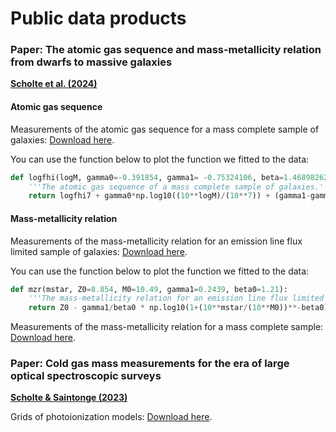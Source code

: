 # Public data products

### Paper: The atomic gas sequence and mass-metallicity relation from dwarfs to massive galaxies
**[Scholte et al. (2024)](https://ui.adsabs.harvard.edu/abs/2024arXiv240803996S/abstract)**

#### Atomic gas sequence
Measurements of the atomic gas sequence for a mass complete sample of galaxies: [Download here]().

You can use the function below to plot the function we fitted to the data:
```python
def logfhi(logM, gamma0=-0.391854, gamma1= -0.75324106, beta=1.46898262, M0=9.29457064,logfhi7=1.02060954):
    '''The atomic gas sequence of a mass complete sample of galaxies.'''
    return logfhi7 + gamma0*np.log10((10**logM)/(10**7)) + (gamma1-gamma0)/beta * np.log10(1+((10**logM)/(10**M0))**beta)
```
#### Mass-metallicity relation
Measurements of the mass-metallicity relation for an emission line flux limited sample of galaxies: [Download here]().

You can use the function below to plot the function we fitted to the data:
```python
def mzr(mstar, Z0=8.854, M0=10.49, gamma1=0.2439, beta0=1.21):
    '''The mass-metallicity relation for an emission line flux limited sample'''
    return Z0 - gamma1/beta0 * np.log10(1+(10**mstar/(10**M0))**-beta0)

```

Measurements of the mass-metallicity relation for a mass complete sample: [Download here]().

### Paper: Cold gas mass measurements for the era of large optical spectroscopic surveys
**[Scholte & Saintonge (2023)](https://ui.adsabs.harvard.edu/abs/2023MNRAS.518..353S/abstract)**

Grids of photoionization models: [Download here](https://oup.silverchair-cdn.com/oup/backfile/Content_public/Journal/mnras/518/1/10.1093_mnras_stac3134/1/stac3134_supplemental_files.zip?Expires=1727870456&Signature=gUryeNQY-g~tLWWSn8b2TV4~Nm3cNZs5zdvLxdrK~5u18smqV~JAX2VxRICqrY2FTCGlg5oTmpDncURx0hToq7BKqsFbe6XXtE0SQMNT6jUF-tVEP4lrPyOae8h1s0coZOF65SZZwFoEKwbH~loF-aav4~GeUz7gQwE3UXBOM0O3yaPu6XAZfz71asY1KDuDzOXyfzgK8P4EMBebb2bE7ngNfWyc7yBw2Lj33dni43H0NLNCSkZuR~PSQeSWZhYBl4fXmJ7EiUqkm3mon7JxRjsijNGct6bR29-PsDjs0vBuytTv8C-ScoJDbz-vEeho5MsrCbU47TAtta8jVdl1dw__&Key-Pair-Id=APKAIE5G5CRDK6RD3PGA).
